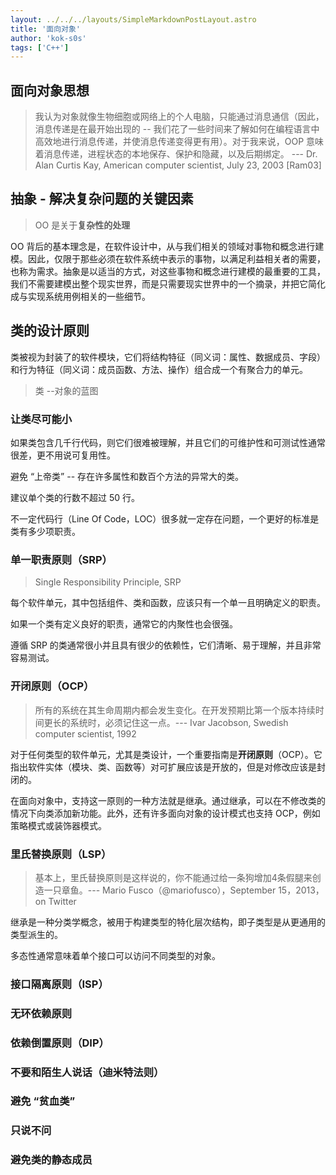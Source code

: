 ```yaml
---
layout: ../../../layouts/SimpleMarkdownPostLayout.astro
title: '面向对象'
author: 'kok-s0s'
tags: ['C++']
---
```


## 面向对象思想

> 我认为对象就像生物细胞或网络上的个人电脑，只能通过消息通信（因此，消息传递是在最开始出现的 -- 我们花了一些时间来了解如何在编程语言中高效地进行消息传递，并使消息传递变得更有用）。对于我来说，OOP 意味着消息传递，进程状态的本地保存、保护和隐藏，以及后期绑定。 --- Dr. Alan Curtis Kay, American computer scientist, July 23, 2003 [Ram03]

## 抽象 - 解决复杂问题的关键因素

> OO 是关于**复杂性的处理**

OO 背后的基本理念是，在软件设计中，从与我们相关的领域对事物和概念进行建模。因此，仅限于那些必须在软件系统中表示的事物，以满足利益相关者的需要，也称为需求。抽象是以适当的方式，对这些事物和概念进行建模的最重要的工具，我们不需要建模出整个现实世界，而是只需要现实世界中的一个摘录，并把它简化成与实现系统用例相关的一些细节。

## 类的设计原则

类被视为封装了的软件模块，它们将结构特征（同义词：属性、数据成员、字段）和行为特征（同义词：成员函数、方法、操作）组合成一个有聚合力的单元。

> 类 --对象的蓝图

### 让类尽可能小

如果类包含几千行代码，则它们很难被理解，并且它们的可维护性和可测试性通常很差，更不用说可复用性。

避免 “上帝类” -- 存在许多属性和数百个方法的异常大的类。

建议单个类的行数不超过 50 行。

不一定代码行（Line Of Code，LOC）很多就一定存在问题，一个更好的标准是类有多少项职责。

### 单一职责原则（SRP）

> Single Responsibility Principle, SRP

每个软件单元，其中包括组件、类和函数，应该只有一个单一且明确定义的职责。

如果一个类有定义良好的职责，通常它的内聚性也会很强。

遵循 SRP 的类通常很小并且具有很少的依赖性，它们清晰、易于理解，并且非常容易测试。

### 开闭原则（OCP）

> 所有的系统在其生命周期内都会发生变化。在开发预期比第一个版本持续时间更长的系统时，必须记住这一点。--- Ivar Jacobson, Swedish computer scientist, 1992

对于任何类型的软件单元，尤其是类设计，一个重要指南是**开闭原则**（OCP）。它指出软件实体（模块、类、函数等）对可扩展应该是开放的，但是对修改应该是封闭的。

在面向对象中，支持这一原则的一种方法就是继承。通过继承，可以在不修改类的情况下向类添加新功能。此外，还有许多面向对象的设计模式也支持 OCP，例如策略模式或装饰器模式。

### 里氏替换原则（LSP）

> 基本上，里氏替换原则是这样说的，你不能通过给一条狗增加4条假腿来创造一只章鱼。--- Mario Fusco（@mariofusco），September 15，2013，on Twitter

继承是一种分类学概念，被用于构建类型的特化层次结构，即子类型是从更通用的类型派生的。

多态性通常意味着单个接口可以访问不同类型的对象。

### 接口隔离原则（ISP）

### 无环依赖原则

### 依赖倒置原则（DIP）

### 不要和陌生人说话（迪米特法则）

### 避免 “贫血类”

### 只说不问

### 避免类的静态成员
